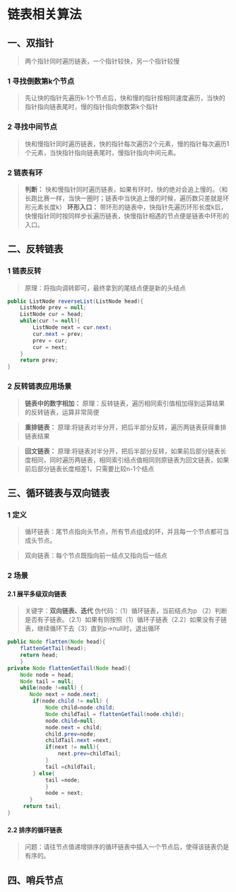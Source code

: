 # 链表相关算法

## 一、双指针

>两个指针同时遍历链表，一个指针较快，另一个指针较慢

### 1 寻找倒数第k个节点

>先让快的指针先遍历k-1个节点后，快和慢的指针按相同速度遍历，当快的指针指向链表尾时，慢的指针指向倒数第k个指针

### 2 寻找中间节点

>快和慢指针同时遍历链表，快的指针每次遍历2个元素，慢的指针每次遍历1个元素，当快指针指向链表尾时，慢指针指向中间元素。

### 2 链表有环

>**判断：** 快和慢指针同时遍历链表，如果有环时，快的绝对会追上慢的。（和长跑比赛一样，当快一圈时；链表中当快追上慢的时候，遍历数只差就是环形元素长度k）
>**环形入口：** 带环形的链表中，快指针先遍历环形长度k后，快慢指针同时按同样步长遍历链表，快慢指针相遇的节点便是链表中环形的入口。

## 二、反转链表

### 1 链表反转

>原理：将指向调转即可，最终拿到的尾结点便是新的头结点

```java
public ListNode reverseList(ListNode head){
    ListNode prev = null;
    ListNode cur = head;
    while(cur != null){
        ListNode next = cur.next;
        cur.next = prev;
        prev = cur;
        cur = next;
    }
    return prev;
}
```

### 2 反转链表应用场景

>**链表中的数字相加：**
>原理：反转链表，遍历相同索引值相加得到运算结果的反转链表，运算非常简便

>**重排链表：**
>原理:将链表对半分开，把后半部分反转，遍历两链表获得重排链表结果

>**回文链表：**
>原理:将链表对半分开，把后半部分反转，如果前后部分链表长度相同，同时遍历两链表，相同索引结点值相同则原链表为回文链表，如果前后部分链表长度相差1，只需要比较n-1个结点

## 三、循环链表与双向链表

### 1 定义

>循环链表：尾节点指向头节点，所有节点组成的环，并且每一个节点都可当成头节点。

>双向链表：每个节点既指向前一结点又指向后一结点

### 2 场景

#### 2.1 展平多级双向链表

>关键字：**双向链表、迭代**
>伪代码：（1）循环链表，当前结点为p （2）判断是否有子链表。（2.1）如果有则按照（1）循环子链表（2.2）如果没有子链表，继续循环下去（3）直到p->null时，退出循环

```java
public Node flatten(Node head){ 
    flattenGetTail(head);
    return head;
    }
private Node flattenGetTail(Node head){
    Node node = head;
    Node tail = null;
    while(node !=null) {
       Node next = node.next;
        if(node.child != null) {
            Node child=node.child;
            Node childTail = flattenGetTail(node.child);
            node.child=null;
            node.next = child;
            child.prev=node;
            childTail.next =next;
            if(next != null){
                next.prev=childTail;
            }
            tail =childTail;
        } else{
            tail =node;
            }
            node = next;
       }
     return tail;
}
```

#### 2.2 排序的循环链表

>问题：请往节点值递增排序的循环链表中插入一个节点后，使得该链表仍是有序的。

## 四、哨兵节点